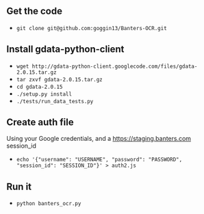 
## Get the code
* `git clone git@github.com:goggin13/Banters-OCR.git`

## Install gdata-python-client  
* `wget http://gdata-python-client.googlecode.com/files/gdata-2.0.15.tar.gz`  
* `tar zxvf gdata-2.0.15.tar.gz`  
* `cd gdata-2.0.15`  
* `./setup.py install`  
* `./tests/run_data_tests.py`  

## Create auth file
Using your Google credentials, and a https://staging.banters.com session_id  
* `echo '{"username": "USERNAME", "password": "PASSWORD", "session_id": "SESSION_ID"}' > auth2.js`  

## Run it
* `python banters_ocr.py`
